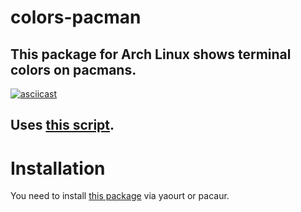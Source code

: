 # colors-pacman

## This package for Arch Linux shows terminal colors on pacmans.

[![asciicast](https://asciinema.org/a/kIOaXI8Rkdj5XY1FLMaHLRlFW.png)](https://asciinema.org/a/kIOaXI8Rkdj5XY1FLMaHLRlFW)

## Uses [this script](https://crunchbang.org/forums/viewtopic.php?pid=126921%23p126921#p126921 "Source script").

# Installation

You need to install [this package](https://aur.archlinux.org/packages/colors-pacmans/ "Package's page in AUR") via yaourt or pacaur.
